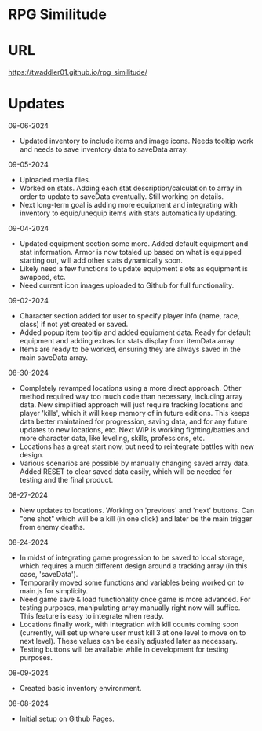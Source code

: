 # RPG Similitude
# URL
https://twaddler01.github.io/rpg_similitude/
# Updates

09-06-2024
- Updated inventory to include items and image icons. Needs tooltip work and needs to save inventory data to saveData array.

09-05-2024
- Uploaded media files.
- Worked on stats. Adding each stat description/calculation to array in order to update to saveData eventually. Still working on details.
- Next long-term goal is adding more equipment and integrating with inventory to equip/unequip items with stats automatically updating.

09-04-2024
- Updated equipment section some more. Added default equipment and stat information. Armor is now totaled up based on what is equipped starting out, will add other stats dynamically soon.
- Likely need a few functions to update equipment slots as equipment is swapped, etc.
- Need current icon images uploaded to Github for full functionality.

09-02-2024
- Character section added for user to specify player info (name, race, class) if not yet created or saved.
- Added popup item tooltip and added equipment data. Ready for default equipment and adding extras for stats display from itemData array
- Items are ready to be worked, ensuring they are always saved in the main saveData array.

08-30-2024
- Completely revamped locations using a more direct approach. Other method required way too much code than necessary, including array data. New simplified approach will just require tracking locations and player 'kills', which it will keep memory of in future editions. This keeps data better maintained for progression, saving data, and for any future updates to new locations, etc. Next WIP is working fighting/battles and more character data, like leveling, skills, professions, etc.
- Locations has a great start now, but need to reintegrate battles with new design.
- Various scenarios are possible by manually changing saved array data. Added RESET to clear saved data easily, which will be needed for testing and the final product.

08-27-2024
- New updates to locations. Working on 'previous' and 'next' buttons. Can "one shot" which will be a kill (in one click) and later be the main trigger from enemy deaths.

08-24-2024
- In midst of integrating game progression to be saved to local storage, which requires a much different design around a tracking array (in this case, 'saveData').
- Temporarily moved some functions and variables being worked on to main.js for simplicity.
- Need game save & load functionality once game is more advanced. For testing purposes, manipulating array manually right now will suffice. This feature is easy to integrate when ready.
- Locations finally work, with integration with kill counts coming soon (currently, will set up where user must kill 3 at one level to move on to next level). These values can be easily adjusted later as necessary.
- Testing buttons will be available while in development for testing purposes.

08-09-2024
- Created basic inventory environment.

08-08-2024
- Initial setup on Github Pages.
